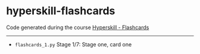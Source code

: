 # hyperskill-flashcards
Code generated during the course [Hyperskill - Flashcards]([https://hyperskill.org/projects/80](https://hyperskill.org/projects/127))

---

- <code>flashcards_1.py</code> Stage 1/7: Stage one, card one
